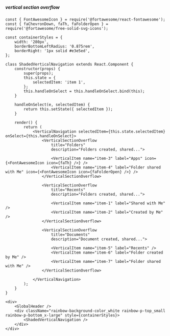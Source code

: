 ##### vertical section overflow

    const { FontAwesomeIcon } = require('@fortawesome/react-fontawesome');
    const { faChevronDown, faTh, faFolderOpen } = require('@fortawesome/free-solid-svg-icons');

    const containerStyles = {
        width: '280px',
        borderBottomLeftRadius: '0.875rem',
        borderRight: '1px solid #e3e5ed',
    };

    class ShadedVerticalNavigation extends React.Component {
        constructor(props) {
            super(props);
            this.state = {
                selectedItem: 'item 1',
            };
            this.handleOnSelect = this.handleOnSelect.bind(this);
        }

        handleOnSelect(e, selectedItem) {
            return this.setState({ selectedItem });
        }

        render() {
            return (
                <VerticalNavigation selectedItem={this.state.selectedItem} onSelect={this.handleOnSelect}>
                    <VerticalSectionOverflow
                        title="Folders"
                        description="Folders created, shared...">

                        <VerticalItem name="item-3" label="Apps" icon={<FontAwesomeIcon icon={faTh} />} />
                        <VerticalItem name="item-4" label="Folder shared with Me" icon={<FontAwesomeIcon icon={faFolderOpen} />} />
                    </VerticalSectionOverflow>

                    <VerticalSectionOverflow
                        title="Recents"
                        description="Folders created, shared...">

                        <VerticalItem name="item-1" label="Shared with Me" />
                        <VerticalItem name="item-2" label="Created by Me" />
                    </VerticalSectionOverflow>

                    <VerticalSectionOverflow
                        title="Documents"
                        description="Document created, shared...">

                        <VerticalItem name="item-5" label="Recents" />
                        <VerticalItem name="item-6" label="Folder created by Me" />
                        <VerticalItem name="item-7" label="Folder shared with Me" />
                    </VerticalSectionOverflow>

                </VerticalNavigation>
            );
        }
    }

    <div>
        <GlobalHeader />
        <div className="rainbow-background-color_white rainbow-p-top_small rainbow-p-bottom_x-large" style={containerStyles}>
            <ShadedVerticalNavigation />
        </div>
    </div>
